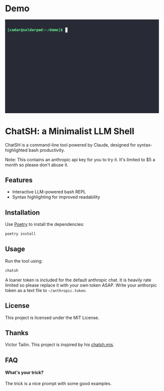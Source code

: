 # Demo

![Cube Script Demo](demo_gifs/cube_script.gif)


# ChatSH: a Minimalist LLM Shell

ChatSH is a command-line tool powered by Claude, designed for syntax-highlighted bash productivity.

Note: This contains an anthropic api key for you to try it. It's limited to $5 a month so please don't abuse it.

## Features
- Interactive LLM-powered bash REPL
- Syntax highlighting for improved readability

## Installation

Use [Poetry](https://python-poetry.org/) to install the dependencies:

```bash
poetry install
```

## Usage

Run the tool using:

```bash
chatsh
```

A loaner token is included for the default anthropic chat. It is heavily rate limited so please replace it with your own token ASAP. Write your anthorpic token as a text file to `~/anthropic.token`.

## License
This project is licensed under the MIT License.

## Thanks
Victor Tailin. This project is inspired by his [chatsh.mjs](https://web.archive.org/web/20240000000000*/https://github.com/VictorTaelin/AI-scripts/blob/main/chatsh.mjs). 

## FAQ

#### What's your trick?
The trick is a nice prompt with some good examples.
